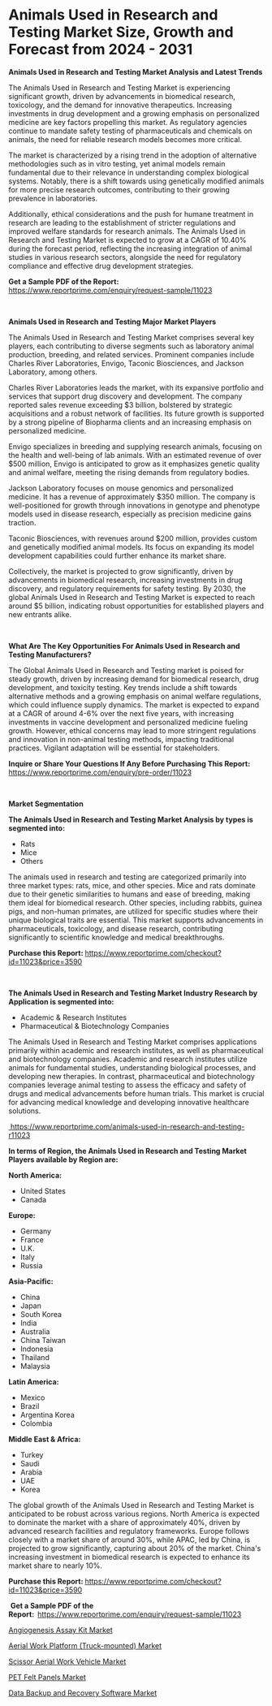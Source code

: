 <p><h1>Animals Used in Research and Testing Market Size, Growth and Forecast from 2024 - 2031</h1></p><p><strong>Animals Used in Research and Testing Market Analysis and Latest Trends</strong></p>
<p><p>The Animals Used in Research and Testing Market is experiencing significant growth, driven by advancements in biomedical research, toxicology, and the demand for innovative therapeutics. Increasing investments in drug development and a growing emphasis on personalized medicine are key factors propelling this market. As regulatory agencies continue to mandate safety testing of pharmaceuticals and chemicals on animals, the need for reliable research models becomes more critical.</p><p>The market is characterized by a rising trend in the adoption of alternative methodologies such as in vitro testing, yet animal models remain fundamental due to their relevance in understanding complex biological systems. Notably, there is a shift towards using genetically modified animals for more precise research outcomes, contributing to their growing prevalence in laboratories.</p><p>Additionally, ethical considerations and the push for humane treatment in research are leading to the establishment of stricter regulations and improved welfare standards for research animals. The Animals Used in Research and Testing Market is expected to grow at a CAGR of 10.40% during the forecast period, reflecting the increasing integration of animal studies in various research sectors, alongside the need for regulatory compliance and effective drug development strategies.</p></p>
<p><strong>Get a Sample PDF of the Report:&nbsp;</strong> <a href="https://www.reportprime.com/enquiry/request-sample/11023?utm_campaign=1105&utm_medium=2&utm_source=Github&utm_content=ia&utm_term=29112024&utm_id=animals-used-in-research-and-testing">https://www.reportprime.com/enquiry/request-sample/11023</a></p>
<p>&nbsp;</p>
<p><strong>Animals Used in Research and Testing Major Market Players</strong></p>
<p><p>The Animals Used in Research and Testing Market comprises several key players, each contributing to diverse segments such as laboratory animal production, breeding, and related services. Prominent companies include Charles River Laboratories, Envigo, Taconic Biosciences, and Jackson Laboratory, among others.</p><p>Charles River Laboratories leads the market, with its expansive portfolio and services that support drug discovery and development. The company reported sales revenue exceeding $3 billion, bolstered by strategic acquisitions and a robust network of facilities. Its future growth is supported by a strong pipeline of Biopharma clients and an increasing emphasis on personalized medicine.</p><p>Envigo specializes in breeding and supplying research animals, focusing on the health and well-being of lab animals. With an estimated revenue of over $500 million, Envigo is anticipated to grow as it emphasizes genetic quality and animal welfare, meeting the rising demands from regulatory bodies.</p><p>Jackson Laboratory focuses on mouse genomics and personalized medicine. It has a revenue of approximately $350 million. The company is well-positioned for growth through innovations in genotype and phenotype models used in disease research, especially as precision medicine gains traction.</p><p>Taconic Biosciences, with revenues around $200 million, provides custom and genetically modified animal models. Its focus on expanding its model development capabilities could further enhance its market share.</p><p>Collectively, the market is projected to grow significantly, driven by advancements in biomedical research, increasing investments in drug discovery, and regulatory requirements for safety testing. By 2030, the global Animals Used in Research and Testing Market is expected to reach around $5 billion, indicating robust opportunities for established players and new entrants alike.</p></p>
<p>&nbsp;</p>
<p><strong>What Are The Key Opportunities For Animals Used in Research and Testing Manufacturers?</strong></p>
<p><p>The Global Animals Used in Research and Testing market is poised for steady growth, driven by increasing demand for biomedical research, drug development, and toxicity testing. Key trends include a shift towards alternative methods and a growing emphasis on animal welfare regulations, which could influence supply dynamics. The market is expected to expand at a CAGR of around 4-6% over the next five years, with increasing investments in vaccine development and personalized medicine fueling growth. However, ethical concerns may lead to more stringent regulations and innovation in non-animal testing methods, impacting traditional practices. Vigilant adaptation will be essential for stakeholders.</p></p>
<p><strong>Inquire or Share Your Questions If Any Before Purchasing This Report:</strong> <a href="https://www.reportprime.com/enquiry/pre-order/11023?utm_campaign=1105&utm_medium=2&utm_source=Github&utm_content=ia&utm_term=29112024&utm_id=animals-used-in-research-and-testing">https://www.reportprime.com/enquiry/pre-order/11023</a></p>
<p>&nbsp;</p>
<p><strong>Market Segmentation</strong></p>
<p><strong>The Animals Used in Research and Testing Market Analysis by types is segmented into:</strong></p>
<p><ul><li>Rats</li><li>Mice</li><li>Others</li></ul></p>
<p><p>The animals used in research and testing are categorized primarily into three market types: rats, mice, and other species. Mice and rats dominate due to their genetic similarities to humans and ease of breeding, making them ideal for biomedical research. Other species, including rabbits, guinea pigs, and non-human primates, are utilized for specific studies where their unique biological traits are essential. This market supports advancements in pharmaceuticals, toxicology, and disease research, contributing significantly to scientific knowledge and medical breakthroughs.</p></p>
<p><strong>Purchase this Report:&nbsp;</strong><a href="https://www.reportprime.com/checkout?id=11023&price=3590&utm_campaign=1105&utm_medium=2&utm_source=Github&utm_content=ia&utm_term=29112024&utm_id=animals-used-in-research-and-testing">https://www.reportprime.com/checkout?id=11023&price=3590</a></p>
<p>&nbsp;</p>
<p><strong>The Animals Used in Research and Testing Market Industry Research by Application is segmented into:</strong></p>
<p><ul><li>Academic & Research Institutes</li><li>Pharmaceutical & Biotechnology Companies</li></ul></p>
<p><p>The Animals Used in Research and Testing Market comprises applications primarily within academic and research institutes, as well as pharmaceutical and biotechnology companies. Academic and research institutes utilize animals for fundamental studies, understanding biological processes, and developing new therapies. In contrast, pharmaceutical and biotechnology companies leverage animal testing to assess the efficacy and safety of drugs and medical advancements before human trials. This market is crucial for advancing medical knowledge and developing innovative healthcare solutions.</p></p>
<p><a href="https://www.reportprime.com/animals-used-in-research-and-testing-r11023?utm_campaign=1105&utm_medium=2&utm_source=Github&utm_content=ia&utm_term=29112024&utm_id=animals-used-in-research-and-testing">&nbsp;https://www.reportprime.com/animals-used-in-research-and-testing-r11023</a></p>
<p><strong>In terms of Region, the Animals Used in Research and Testing Market Players available by Region are:</strong></p>
<p>
    <p> <strong> North America: </strong>
        <ul>
            <li>United States</li>
            <li>Canada</li>
        </ul>
        </p> 
    <p> <strong> Europe: </strong>
        <ul>
            <li>Germany</li>
            <li>France</li>
            <li>U.K.</li>
            <li>Italy</li>
            <li>Russia</li>
        </ul>
        </p> 
    <p> <strong> Asia-Pacific: </strong>
        <ul>
            <li>China</li>
            <li>Japan</li>
            <li>South Korea</li>
            <li>India</li>
            <li>Australia</li>
            <li>China Taiwan</li>
            <li>Indonesia</li>
            <li>Thailand</li>
            <li>Malaysia</li>
        </ul>
        </p> 
    <p> <strong> Latin America: </strong>
        <ul>
            <li>Mexico</li>
            <li>Brazil</li>
            <li>Argentina Korea</li>
            <li>Colombia</li>
        </ul>
        </p> 
    <p> <strong> Middle East & Africa: </strong>
        <ul>
            <li>Turkey</li>
            <li>Saudi</li>
            <li>Arabia</li>
            <li>UAE</li>
            <li>Korea</li>
        </ul>
    </p>
    </p>
<p><p>The global growth of the Animals Used in Research and Testing Market is anticipated to be robust across various regions. North America is expected to dominate the market with a share of approximately 40%, driven by advanced research facilities and regulatory frameworks. Europe follows closely with a market share of around 30%, while APAC, led by China, is projected to grow significantly, capturing about 20% of the market. China's increasing investment in biomedical research is expected to enhance its market share to nearly 10%.</p></p>
<p><strong>Purchase this Report: </strong><a href="https://www.reportprime.com/checkout?id=11023&price=3590&utm_campaign=1105&utm_medium=2&utm_source=Github&utm_content=ia&utm_term=29112024&utm_id=animals-used-in-research-and-testing">https://www.reportprime.com/checkout?id=11023&price=3590</a></p>
<p>&nbsp;<strong>Get a Sample PDF of the Report:&nbsp;&nbsp;</strong><a href="https://www.reportprime.com/enquiry/request-sample/11023?utm_campaign=1105&utm_medium=2&utm_source=Github&utm_content=ia&utm_term=29112024&utm_id=animals-used-in-research-and-testing">https://www.reportprime.com/enquiry/request-sample/11023</a></p>
<p><strong></strong></p>
<p><p><a href="https://github.com/NorbertYates/Market-Research-Report-List-7/blob/main/angiogenesis-assay-kit-market.md?utm_campaign=1105&utm_medium=2&utm_source=Github&utm_content=ia&utm_term=29112024&utm_id=animals-used-in-research-and-testing">Angiogenesis Assay Kit Market</a></p><p><a href="https://issuu.com/reportprime-2/docs/aerial-work-platform-truck-mounted-market-size-203?utm_campaign=1105&utm_medium=2&utm_source=Github&utm_content=ia&utm_term=29112024&utm_id=animals-used-in-research-and-testing">Aerial Work Platform (Truck-mounted) Market</a></p><p><a href="https://issuu.com/reportprime-2/docs/scissor-aerial-work-vehicle-market-size-2030.pptx?utm_campaign=1105&utm_medium=2&utm_source=Github&utm_content=ia&utm_term=29112024&utm_id=animals-used-in-research-and-testing">Scissor Aerial Work Vehicle Market</a></p><p><a href="https://www.linkedin.com/pulse/analyzing-pet-felt-panels-market-dynamics-growth-drivers-qemge?utm_campaign=1105&utm_medium=2&utm_source=Github&utm_content=ia&utm_term=29112024&utm_id=animals-used-in-research-and-testing">PET Felt Panels Market</a></p><p><a href="https://www.linkedin.com/pulse/data-backup-recovery-software-market-size-set-accelerate-zo1pc?utm_campaign=1105&utm_medium=2&utm_source=Github&utm_content=ia&utm_term=29112024&utm_id=animals-used-in-research-and-testing">Data Backup and Recovery Software Market</a></p></p>